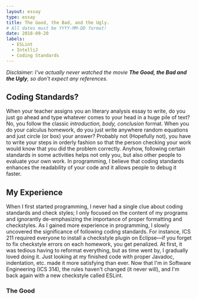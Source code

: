 ```yaml
---
layout: essay
type: essay
title: The Good, the Bad, and the Ugly.
# All dates must be YYYY-MM-DD format!
date: 2018-09-20
labels:
  - ESLint
  - IntelliJ
  - Coding Standards
---
```


*Disclaimer: I've actually never watched the movie **The Good, the Bad and the Ugly**, so don't expect any references.*

## Coding Standards?

When your teacher assigns you an literary analysis essay to write, do you just go ahead and type whatever comes to your head in a huge pile of text? No, you follow the classic *introduction, body, conclusion* format. When you do your calculus homework, do you just write anywhere random equations and just circle (or box) your answer? Probably not (Hopefully not), you have to write your steps in orderly fashion so that the person checking your work would know that you did the problem correctly. Anyhow, following certain standards in some activities helps not only you, but also other people to evaluate your own work. In programming, I believe that coding standards enhances the readability of your code and it allows people to debug it faster.

## My Experience

When I first started programming, I never had a single clue about coding standards and check styles; I only focused on the content of my programs and ignorantly de-emphasizing the importance of proper formatting and checkstyles. As I gained more experience in programming, I slowly uncovered the significance of following coding standards. For instance, ICS 211 required everyone to install a checkstyle plugin on Eclipse—if you forget to fix checkstyle errors on each homework, you get penalized. At first, it was tedious having to reformat everything, but as time went by, I gradually loved doing it. Just looking at my finished code with proper Javadoc, indentation, etc. made it more satisfying than ever. Now that I'm in Software Engineering (ICS 314), the rules haven't changed (it never will), and I'm back again with a new checkstyle called ESLint.

### The Good
